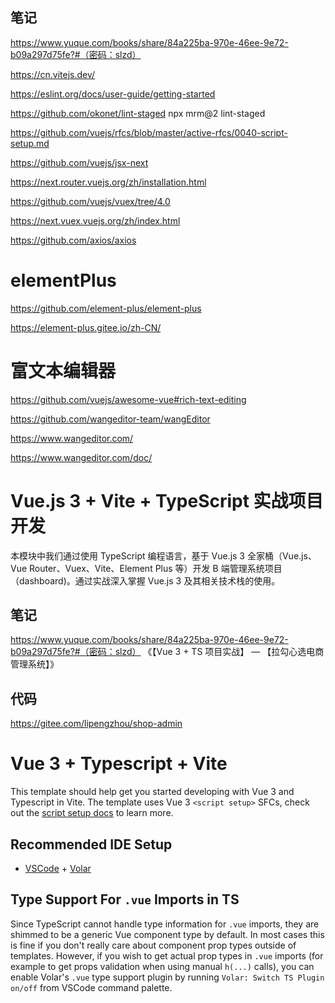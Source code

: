 ## 笔记
https://www.yuque.com/books/share/84a225ba-970e-46ee-9e72-b09a297d75fe?#（密码：slzd）

https://cn.vitejs.dev/

https://eslint.org/docs/user-guide/getting-started

https://github.com/okonet/lint-staged
npx mrm@2 lint-staged

https://github.com/vuejs/rfcs/blob/master/active-rfcs/0040-script-setup.md

https://github.com/vuejs/jsx-next

https://next.router.vuejs.org/zh/installation.html

https://github.com/vuejs/vuex/tree/4.0

https://next.vuex.vuejs.org/zh/index.html

https://github.com/axios/axios

# elementPlus
https://github.com/element-plus/element-plus

https://element-plus.gitee.io/zh-CN/

# 富文本编辑器
https://github.com/vuejs/awesome-vue#rich-text-editing

https://github.com/wangeditor-team/wangEditor

https://www.wangeditor.com/

https://www.wangeditor.com/doc/

# Vue.js 3 + Vite + TypeScript 实战项目开发

本模块中我们通过使用 TypeScript 编程语言，基于 Vue.js 3 全家桶（Vue.js、Vue Router、Vuex、Vite、Element Plus 等）开发 B 端管理系统项目（dashboard)。通过实战深入掌握 Vue.js 3 及其相关技术栈的使用。


## 笔记

https://www.yuque.com/books/share/84a225ba-970e-46ee-9e72-b09a297d75fe?#（密码：slzd） 《【Vue 3 + TS 项目实战】 — 【拉勾心选电商管理系统】》

## 代码

https://gitee.com/lipengzhou/shop-admin



# Vue 3 + Typescript + Vite

This template should help get you started developing with Vue 3 and Typescript in Vite. The template uses Vue 3 `<script setup>` SFCs, check out the [script setup docs](https://v3.vuejs.org/api/sfc-script-setup.html#sfc-script-setup) to learn more.

## Recommended IDE Setup

- [VSCode](https://code.visualstudio.com/) + [Volar](https://marketplace.visualstudio.com/items?itemName=johnsoncodehk.volar)

## Type Support For `.vue` Imports in TS

Since TypeScript cannot handle type information for `.vue` imports, they are shimmed to be a generic Vue component type by default. In most cases this is fine if you don't really care about component prop types outside of templates. However, if you wish to get actual prop types in `.vue` imports (for example to get props validation when using manual `h(...)` calls), you can enable Volar's `.vue` type support plugin by running `Volar: Switch TS Plugin on/off` from VSCode command palette.
